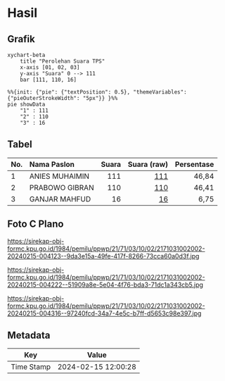 # Hasil

## Grafik

```mermaid
xychart-beta
    title "Perolehan Suara TPS"
    x-axis [01, 02, 03]
    y-axis "Suara" 0 --> 111
    bar [111, 110, 16]
```

```mermaid
%%{init: {"pie": {"textPosition": 0.5}, "themeVariables": {"pieOuterStrokeWidth": "5px"}} }%%
pie showData
    "1" : 111
    "2" : 110
    "3" : 16
```

## Tabel

| No. | Nama Paslon    | Suara | Suara (raw) | Persentase |
|:--- |:-------------- | -----:| -----------:| ----------:|
| 1   | ANIES MUHAIMIN | 111   | [111][p-1]  | 46,84      |
| 2   | PRABOWO GIBRAN | 110   | [110][p-2]  | 46,41      |
| 3   | GANJAR MAHFUD  | 16    | [16][p-3]   | 6,75       |


[p-1]: https://github.com/gigit-pemilu/pemilu-2024-21-kepulauan-riau/blob/main/pilpres/hitung-suara/sub/21-kepulauan-riau/sub/71-kota-batam/sub/03-sekupang/sub/1002-tanjung-pinggir/sub/002-tps/sub/paslon-1.txt
[p-2]: https://github.com/gigit-pemilu/pemilu-2024-21-kepulauan-riau/blob/main/pilpres/hitung-suara/sub/21-kepulauan-riau/sub/71-kota-batam/sub/03-sekupang/sub/1002-tanjung-pinggir/sub/002-tps/sub/paslon-2.txt
[p-3]: https://github.com/gigit-pemilu/pemilu-2024-21-kepulauan-riau/blob/main/pilpres/hitung-suara/sub/21-kepulauan-riau/sub/71-kota-batam/sub/03-sekupang/sub/1002-tanjung-pinggir/sub/002-tps/sub/paslon-3.txt

## Foto C Plano

https://sirekap-obj-formc.kpu.go.id/1984/pemilu/ppwp/21/71/03/10/02/2171031002002-20240215-004123--9da3e15a-49fe-417f-8266-73cca60a0d3f.jpg

https://sirekap-obj-formc.kpu.go.id/1984/pemilu/ppwp/21/71/03/10/02/2171031002002-20240215-004222--51909a8e-5e04-4f76-bda3-71dc1a343cb5.jpg

https://sirekap-obj-formc.kpu.go.id/1984/pemilu/ppwp/21/71/03/10/02/2171031002002-20240215-004316--97240fcd-34a7-4e5c-b7ff-d5653c98e397.jpg


## Metadata

| Key        | Value               |
| ---------- | ------------------- |
| Time Stamp | 2024-02-15 12:00:28 |



